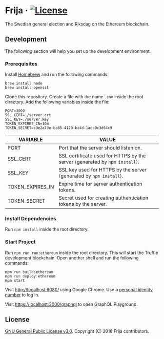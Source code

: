 # Frija &middot; [![License](https://img.shields.io/github/license/robshape/frija.svg)](./LICENSE)
The Swedish general election and Riksdag on the Ethereum blockchain.

## Development
The following section will help you set up the development environment.

### Prerequisites
Install [Homebrew](https://brew.sh/) and run the following commands:
```shell
brew install node
brew install openssl
```

Clone this repository. Create a file with the name `.env` inside the root directory. Add the following variables inside the file:
```
PORT=3000
SSL_CERT=./server.crt
SSL_KEY=./server.key
TOKEN_EXPIRES_IN=10m
TOKEN_SECRET=c3e2a70e-ba85-4120-ba4d-1adc9c3d64c9
```

|VARIABLE|VALUE|
|--------|-----|
|PORT|Port that the server should listen on.|
|SSL_CERT|SSL certificate used for HTTPS by the server (generated by `npm install`).|
|SSL_KEY|SSL key used for HTTPS by the server (generated by `npm install`).|
|TOKEN_EXPIRES_IN|Expire time for server authentication tokens.|
|TOKEN_SECRET|Secret used for creating authentication tokens by the server.|

### Install Dependencies
Run `npm install` inside the root directory.

### Start Project
Run `npm run run:ethereum` inside the root directory. This will start the Truffle development blockchain. Open another shell and run the following commands:
```shell
npm run build:ethereum
npm run deploy:ethereum
npm start
```

Visit [http://localhost:8080/](http://localhost:8080/) using Google Chrome. Use a [personal identity number](./docs/CREDENTIALS.md) to log in.

Visit [https://localhost:3000/graphql](https://localhost:3000/graphql) to open GraphQL Playground.

## License
[GNU General Public License v3.0](./LICENSE). Copyright (C) 2018 Frija contributors.
